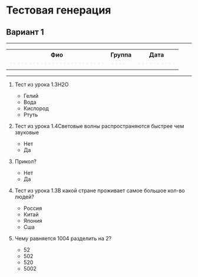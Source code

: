 # Тестовая генерация  

## Вариант 1  

******

<table class="w3-table-all w3-large w3-centered"><tr><th>Фио</th><th>Группа</th><th>Дата</th></tr><tr><td style="opacity: 0.05;">*************************</td><td style="opacity: 0.05;">****</td><td style="opacity: 0.05;">**********</td></tr></table>

******

1. Тест из урока 1.3H2O  
    - Гелий  
    - Вода  
    - Кислород  
    - Ртуть  

2. Тест из урока 1.4Световые волны распространяются быстрее чем звуковые  
    - Нет  
    - Да  

3. Прикол?  
    - Нет  
    - Да  

4. Тест из урока 1.3В какой стране проживает самое большое кол-во людей?  
    - Россия  
    - Китай  
    - Япония  
    - Сша  

5. Чему равняется 1004 разделить на 2?  
    - 52  
    - 502  
    - 520  
    - 5002  

